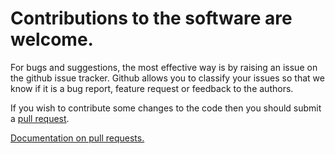 # Contributions to the software are welcome.

For bugs and suggestions, the most effective way is by raising an issue on the github issue tracker. 
Github allows you to classify your issues so that we know if it is a bug report, feature request or feedback to the authors.

If you wish to contribute some changes to the code then you should submit a [pull request](https://github.com/babinyurii/recan/pulls).

[Documentation on pull requests.](https://help.github.com/en/articles/about-pull-requests)
